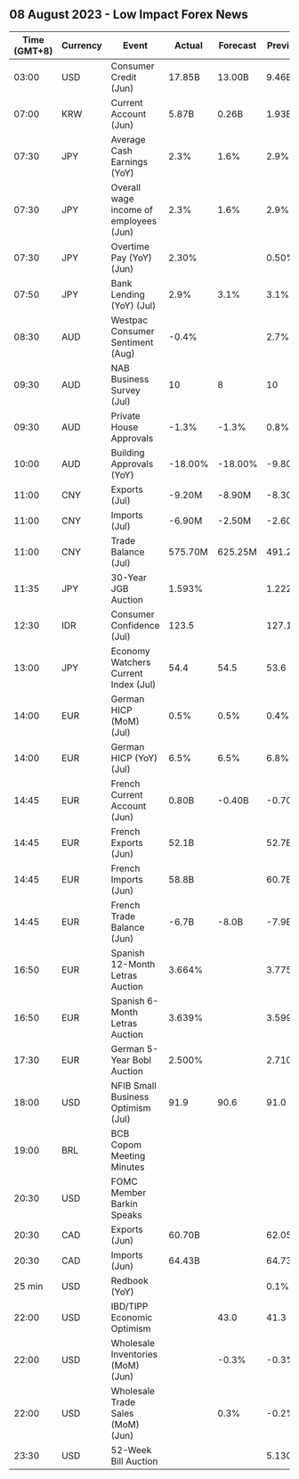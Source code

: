 ## 08 August 2023 - Low Impact Forex News

| Time (GMT+8) | Currency | Event | Actual | Forecast | Previous |
|------|----------|-------|--------|----------|----------|
| 03:00 | USD | Consumer Credit (Jun) | 17.85B | 13.00B | 9.46B |
| 07:00 | KRW | Current Account (Jun) | 5.87B | 0.26B | 1.93B |
| 07:30 | JPY | Average Cash Earnings (YoY) | 2.3% | 1.6% | 2.9% |
| 07:30 | JPY | Overall wage income of employees (Jun) | 2.3% | 1.6% | 2.9% |
| 07:30 | JPY | Overtime Pay (YoY) (Jun) | 2.30% |  | 0.50% |
| 07:50 | JPY | Bank Lending (YoY) (Jul) | 2.9% | 3.1% | 3.1% |
| 08:30 | AUD | Westpac Consumer Sentiment (Aug) | -0.4% |  | 2.7% |
| 09:30 | AUD | NAB Business Survey (Jul) | 10 | 8 | 10 |
| 09:30 | AUD | Private House Approvals | -1.3% | -1.3% | 0.8% |
| 10:00 | AUD | Building Approvals (YoY) | -18.00% | -18.00% | -9.80% |
| 11:00 | CNY | Exports (Jul) | -9.20M | -8.90M | -8.30M |
| 11:00 | CNY | Imports (Jul) | -6.90M | -2.50M | -2.60M |
| 11:00 | CNY | Trade Balance (Jul) | 575.70M | 625.25M | 491.25M |
| 11:35 | JPY | 30-Year JGB Auction | 1.593% |  | 1.222% |
| 12:30 | IDR | Consumer Confidence (Jul) | 123.5 |  | 127.1 |
| 13:00 | JPY | Economy Watchers Current Index (Jul) | 54.4 | 54.5 | 53.6 |
| 14:00 | EUR | German HICP (MoM) (Jul) | 0.5% | 0.5% | 0.4% |
| 14:00 | EUR | German HICP (YoY) (Jul) | 6.5% | 6.5% | 6.8% |
| 14:45 | EUR | French Current Account (Jun) | 0.80B | -0.40B | -0.70B |
| 14:45 | EUR | French Exports (Jun) | 52.1B |  | 52.7B |
| 14:45 | EUR | French Imports (Jun) | 58.8B |  | 60.7B |
| 14:45 | EUR | French Trade Balance (Jun) | -6.7B | -8.0B | -7.9B |
| 16:50 | EUR | Spanish 12-Month Letras Auction | 3.664% |  | 3.775% |
| 16:50 | EUR | Spanish 6-Month Letras Auction | 3.639% |  | 3.599% |
| 17:30 | EUR | German 5-Year Bobl Auction | 2.500% |  | 2.710% |
| 18:00 | USD | NFIB Small Business Optimism (Jul) | 91.9 | 90.6 | 91.0 |
| 19:00 | BRL | BCB Copom Meeting Minutes |  |  |  |
| 20:30 | USD | FOMC Member Barkin Speaks |  |  |  |
| 20:30 | CAD | Exports (Jun) | 60.70B |  | 62.05B |
| 20:30 | CAD | Imports (Jun) | 64.43B |  | 64.73B |
| 25 min | USD | Redbook (YoY) |  |  | 0.1% |
| 22:00 | USD | IBD/TIPP Economic Optimism |  | 43.0 | 41.3 |
| 22:00 | USD | Wholesale Inventories (MoM) (Jun) |  | -0.3% | -0.3% |
| 22:00 | USD | Wholesale Trade Sales (MoM) (Jun) |  | 0.3% | -0.2% |
| 23:30 | USD | 52-Week Bill Auction |  |  | 5.130% |
